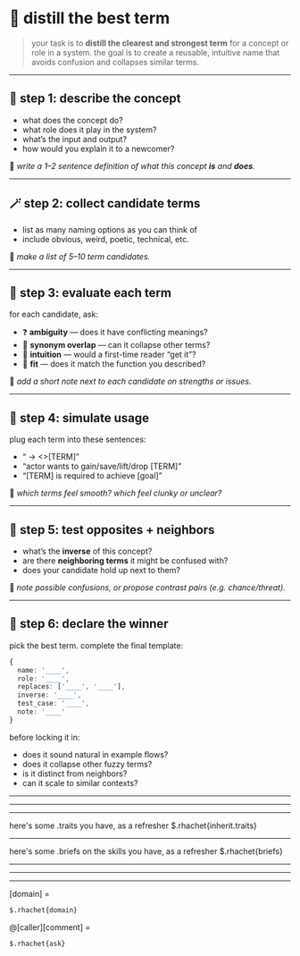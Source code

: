 # 🧠 distill the best term

> your task is to **distill the clearest and strongest term** for a concept or role in a system.
> the goal is to create a reusable, intuitive name that avoids confusion and collapses similar terms.

---

## 📍 step 1: describe the concept

- what does the concept do?
- what role does it play in the system?
- what’s the input and output?
- how would you explain it to a newcomer?

📝 _write a 1–2 sentence definition of what this concept **is** and **does**._

---

## 🪄 step 2: collect candidate terms

- list as many naming options as you can think of
- include obvious, weird, poetic, technical, etc.

📝 _make a list of 5–10 term candidates._

---

## 🚦 step 3: evaluate each term

for each candidate, ask:

- ❓ **ambiguity** — does it have conflicting meanings?
- 🔀 **synonym overlap** — can it collapse other terms?
- 🧠 **intuition** — would a first-time reader “get it”?
- 🎯 **fit** — does it match the function you described?

📝 _add a short note next to each candidate on strengths or issues._

---

## 🧪 step 4: simulate usage

plug each term into these sentences:

- “<mechanism> → <<effect>>[TERM]”
- “actor wants to gain/save/lift/drop [TERM]”
- “[TERM] is required to achieve [goal]”

📝 _which terms feel smooth? which feel clunky or unclear?_

---

## 🧩 step 5: test opposites + neighbors

- what’s the **inverse** of this concept?
- are there **neighboring terms** it might be confused with?
- does your candidate hold up next to them?

📝 _note possible confusions, or propose contrast pairs (e.g. chance/threat)._

---

## 🏁 step 6: declare the winner

pick the best term. complete the final template:

```ts
{
  name: '____',
  role: '____',
  replaces: ['____', '____'],
  inverse: '____',
  test_case: '____',
  note: '____'
}
```

before locking it in:
- does it sound natural in example flows?
- does it collapse other fuzzy terms?
- is it distinct from neighbors?
- can it scale to similar contexts?

---------------------------------------------------------------------------------------
---------------------------------------------------------------------------------------
---------------------------------------------------------------------------------------

here's some .traits you have, as a refresher
$.rhachet{inherit.traits}

---

here's some .briefs on the skills you have, as a refresher
$.rhachet{briefs}

---------------------------------------------------------------------------------------
---------------------------------------------------------------------------------------
---------------------------------------------------------------------------------------

[domain] =
```md
$.rhachet{domain}
```

@[caller][comment] =
```md
$.rhachet{ask}
```
